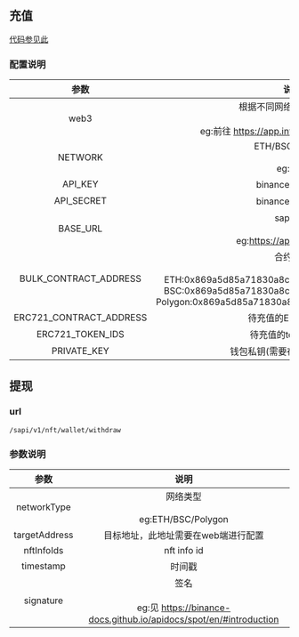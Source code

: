 ## 充值

[代码参见此](./code/deposit.js)

### 配置说明

|参数|说明|
|:-:|:-:|
|web3|根据不同网络选择不同链接<br><br>eg:前往 https://app.infura.io/dashboard 申请|
|NETWORK|ETH/BSC/Polygon<br><br>eg:BSC|
|API_KEY|binance的api key|
|API_SECRET|binance的api key|
|BASE_URL|sapi链接<br><br>eg:https://api.binance.com|
|BULK_CONTRACT_ADDRESS|合约地址<br><br>ETH:0x869a5d85a71830a8c34934101c20671c272c3807<br>BSC:0x869a5d85a71830a8c34934101c20671c272c3807<br>Polygon:0x869a5d85a71830a8c34934101c20671c272c3807<br>|
|ERC721_CONTRACT_ADDRESS|待充值的ERC721合约|
|ERC721_TOKEN_IDS|待充值的tokenId列表|
|PRIVATE_KEY|钱包私钥(需要在最前面加上0x)|

## 提现

### url

```
/sapi/v1/nft/wallet/withdraw
```

### 参数说明

|参数|说明|
|:-:|:-:|
|networkType|网络类型<br><br>eg:ETH/BSC/Polygon|
|targetAddress|目标地址，此地址需要在web端进行配置|
|nftInfoIds|nft info id|
|timestamp|时间戳|
|signature|签名<br><br>eg:见 https://binance-docs.github.io/apidocs/spot/en/#introduction|